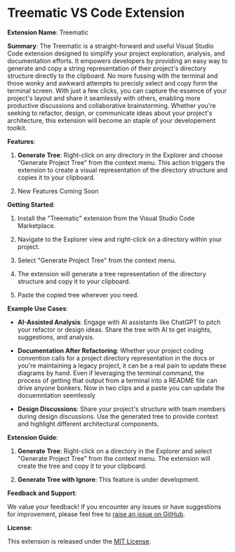 # Treematic VS Code Extension

**Extension Name**: Treematic

**Summary**:
The Treematic is a straight-forward and useful Visual Studio Code extension designed to simplify your project exploration, analysis, and documentation efforts. It empowers developers by providing an easy way to generate and copy a string representation of their project's directory structure directly to the clipboard. No more fussing with the terminal and those wonky and awkward attempts to precisly select and copy form the terminal screen. With just a few clicks, you can capture the essence of your project's layout and share it seamlessly with others, enabling more productive discussions and collaborative brainstorming. Whether you're seeking to refactor, design, or communicate ideas about your project's architecture, this extension will become an staple of your developement toolkit.

**Features**:

1. **Generate Tree**: Right-click on any directory in the Explorer and choose "Generate Project Tree" from the context menu. This action triggers the extension to create a visual representation of the directory structure and copies it to your clipboard.

1. New Features Coming Soon

**Getting Started**:

1. Install the "Treematic" extension from the Visual Studio Code Marketplace.

2. Navigate to the Explorer view and right-click on a directory within your project.

3. Select "Generate Project Tree" from the context menu.

4. The extension will generate a tree representation of the directory structure and copy it to your clipboard.

5. Paste the copied tree wherever you need.

**Example Use Cases**:

- **AI-Assisted Analysis**: Engage with AI assistants like ChatGPT to pitch your refactor or design ideas. Share the tree with AI to get insights, suggestions, and analysis.

- **Documentation After Refactoring**: Whether your project coding convention calls for a project directory representation in the docs or you're maintaining a legacy project, it can be a real pain to update these diagrams by hand. Even if leveraging the terminal command, the process of getting that output from a terminal into a README file can drive anyone bonkers. Now in two clips and a paste you can update the docuemntation seemlessly

- **Design Discussions**: Share your project's structure with team members during design discussions. Use the generated tree to provide context and highlight different architectural components.

**Extension Guide**:

1. **Generate Tree**: Right-click on a directory in the Explorer and select "Generate Project Tree" from the context menu. The extension will create the tree and copy it to your clipboard.

2. **Generate Tree with Ignore**: This feature is under development.

**Feedback and Support**:

We value your feedback! If you encounter any issues or have suggestions for improvement, please feel free to [raise an issue on GitHub](https://github.com/jtroussard/treematic).

**License**:

This extension is released under the [MIT License](https://github.com/jtroussard/treematic/blob/main/LICENSE).
